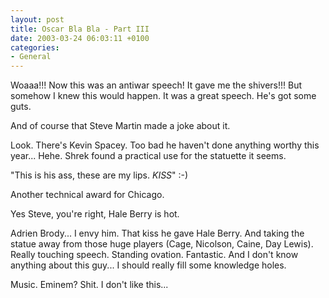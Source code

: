 ```yaml
---
layout: post
title: Oscar Bla Bla - Part III
date: 2003-03-24 06:03:11 +0100
categories:
- General
---
```

Woaaa!!! Now this was an antiwar speech! It gave me the shivers!!! But somehow I knew this would happen. It was a great speech. He's got some guts.

And of course that Steve Martin made a joke about it.

Look. There's Kevin Spacey. Too bad he haven't done anything worthy this year... Hehe. Shrek found a practical use for the statuette it seems.

"This is his ass, these are my lips. *KISS*" :-)

Another technical award for Chicago.

Yes Steve, you're right, Hale Berry is hot.

Adrien Brody... I envy him. That kiss he gave Hale Berry. And taking the statue away from those huge players (Cage, Nicolson, Caine, Day Lewis). Really touching speech. Standing ovation. Fantastic. And I don't know anything about this guy... I should really fill some knowledge holes.

Music. Eminem? Shit. I don't like this...

